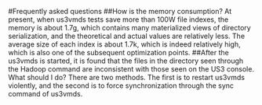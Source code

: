 #Frequently asked questions
##How is the memory consumption?
At present, when us3vmds tests save more than 100W file indexes, the memory is about 1.7g, which contains many materialized views of directory serialization, and the theoretical and actual values are relatively less. The average size of each index is about 1.7k, which is indeed relatively high, which is also one of the subsequent optimization points.
##After the us3vmds is started, it is found that the files in the directory seen through the Hadoop command are inconsistent with those seen on the US3 console. What should I do?
There are two methods. The first is to restart us3vmds violently, and the second is to force synchronization through the sync command of us3vmds.